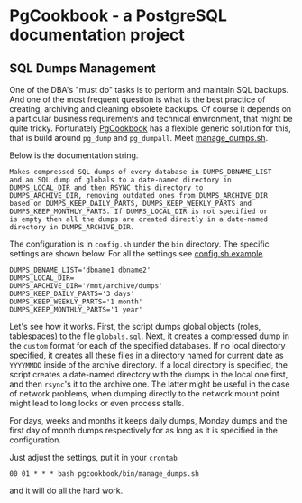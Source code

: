 # PgCookbook - a PostgreSQL documentation project

## SQL Dumps Management

One of the DBA's "must do" tasks is to perform and maintain SQL
backups. And one of the most frequent question is what is the best
practice of creating, archiving and cleaning obsolete backups. Of
course it depends on a particular business requirements and technical
environment, that might be quite tricky. Fortunately
[PgCookbook](README.md) has a flexible generic solution for this, that
is build around `pg_dump` and `pg_dumpall`. Meet
[manage_dumps.sh](bin/manage_dumps.sh).

Below is the documentation string.

    Makes compressed SQL dumps of every database in DUMPS_DBNAME_LIST
    and an SQL dump of globals to a date-named directory in
    DUMPS_LOCAL_DIR and then RSYNC this directory to
    DUMPS_ARCHIVE_DIR, removing outdated ones from DUMPS_ARCHIVE_DIR
    based on DUMPS_KEEP_DAILY_PARTS, DUMPS_KEEP_WEEKLY_PARTS and
    DUMPS_KEEP_MONTHLY_PARTS. If DUMPS_LOCAL_DIR is not specified or
    is empty then all the dumps are created directly in a date-named
    directory in DUMPS_ARCHIVE_DIR.

The configuration is in `config.sh` under the `bin` directory. The
specific settings are shown below. For all the settings see
[config.sh.example](bin/config.sh.example).

    DUMPS_DBNAME_LIST='dbname1 dbname2'
    DUMPS_LOCAL_DIR=
    DUMPS_ARCHIVE_DIR='/mnt/archive/dumps'
    DUMPS_KEEP_DAILY_PARTS='3 days'
    DUMPS_KEEP_WEEKLY_PARTS='1 month'
    DUMPS_KEEP_MONTHLY_PARTS='1 year'

Let's see how it works. First, the script dumps global objects (roles,
tablespaces) to the file `globals.sql`. Next, it creates a compressed
dump in the `custom` format for each of the specified databases. If no
local directory specified, it creates all these files in a directory
named for current date as `YYYYMMDD` inside of the archive
directory. If a local directory is specified, the script creates a
date-named directory with the dumps in the local one first, and then
`rsync`'s it to the archive one. The latter might be useful in the
case of network problems, when dumping directly to the network mount
point might lead to long locks or even process stalls.

For days, weeks and months it keeps daily dumps, Monday dumps and the
first day of month dumps respectively for as long as it is specified
in the configuration.

Just adjust the settings, put it in your `crontab`

    00 01 * * * bash pgcookbook/bin/manage_dumps.sh

and it will do all the hard work.
